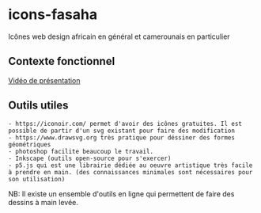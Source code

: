 # icons-fasaha
Icônes web design africain en général et camerounais en particulier

## Contexte fonctionnel

[Vidéo de présentation](https://peertube.stream/w/bBgnoUUGzWPFVcEENVnWTz)

## Outils utiles
    - https://iconoir.com/ permet d'avoir des icônes gratuites. Il est possible de partir d'un svg existant pour faire des modification
    - https://www.drawsvg.org très pratique pour déssiner des formes géométriques
    - photoshop facilite beaucoup le travail.
    - Inkscape (outils open-source pour s'exercer)
    - p5.js qui est une librairie dédiée au oeuvre artistique très facile à prendre en main. (des connaissances minimales sont nécessaires pour son utilisation)

NB: Il existe un ensemble d'outils en ligne qui permettent de faire des dessins à main levée.
